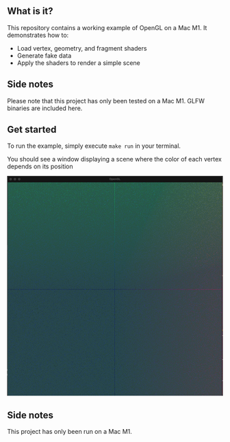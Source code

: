 ## What is it?

This repository contains a working example of OpenGL on a Mac M1. 
It demonstrates how to:

- Load vertex, geometry, and fragment shaders
- Generate fake data
- Apply the shaders to render a simple scene

## Side notes

Please note that this project has only been tested on a Mac M1.
GLFW binaries are included here.

## Get started

To run the example, simply execute `make run` in your terminal. 

You should see a window displaying a scene where the color of each vertex depends on its position

![](./doc/example.png)

## Side notes

This project has only been run on a Mac M1.